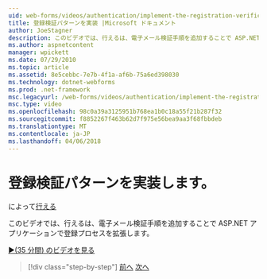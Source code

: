 ```yaml
---
uid: web-forms/videos/authentication/implement-the-registration-verification-pattern
title: 登録検証パターンを実装 |Microsoft ドキュメント
author: JoeStagner
description: このビデオでは、行えるは、電子メール検証手順を追加することで ASP.NET アプリケーションで登録プロセスを拡張します。
ms.author: aspnetcontent
manager: wpickett
ms.date: 07/29/2010
ms.topic: article
ms.assetid: 8e5cebbc-7e7b-4f1a-af6b-75a6ed398030
ms.technology: dotnet-webforms
ms.prod: .net-framework
msc.legacyurl: /web-forms/videos/authentication/implement-the-registration-verification-pattern
msc.type: video
ms.openlocfilehash: 98c0a39a3125951b768ea1b0c18a55f21b287f32
ms.sourcegitcommit: f8852267f463b62d7f975e56bea9aa3f68fbbdeb
ms.translationtype: MT
ms.contentlocale: ja-JP
ms.lasthandoff: 04/06/2018
---
```

<a name="implement-the-registration-verification-pattern"></a>登録検証パターンを実装します。
====================
によって[行える](https://github.com/JoeStagner)

このビデオでは、行えるは、電子メール検証手順を追加することで ASP.NET アプリケーションで登録プロセスを拡張します。

[&#9654;(35 分間) のビデオを見る](https://channel9.msdn.com/Blogs/ASP-NET-Site-Videos/implement-the-registration-verification-pattern)

> [!div class="step-by-step"]
> [前へ](logging-users-into-your-membership-system.md)
> [次へ](simple-web-service-authentication.md)
